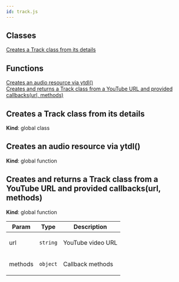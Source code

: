 ```yaml
---
id: track.js
---
```


## Classes

<dl>
<dt><a href="#Creates a Track class from its details">Creates a Track class from its details</a></dt>
<dd></dd>
</dl>

## Functions

<dl>
<dt><a href="#Creates an audio resource via ytdl">Creates an audio resource via ytdl()</a></dt>
<dd></dd>
<dt><a href="#Creates and returns a Track class from a YouTube URL and provided callbacks">Creates and returns a Track class from a YouTube URL and provided callbacks(url, methods)</a></dt>
<dd></dd>
</dl>

<a name="Creates a Track class from its details"></a>

## Creates a Track class from its details
**Kind**: global class  
<a name="Creates an audio resource via ytdl"></a>

## Creates an audio resource via ytdl()
**Kind**: global function  
<a name="Creates and returns a Track class from a YouTube URL and provided callbacks"></a>

## Creates and returns a Track class from a YouTube URL and provided callbacks(url, methods)
**Kind**: global function  

| Param | Type | Description |
| --- | --- | --- |
| url | <code>string</code> | <p>YouTube video URL</p> |
| methods | <code>object</code> | <p>Callback methods</p> |


